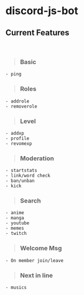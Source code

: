 # discord-js-bot

## Current Features

<br>

>### Basic
```
- ping
```

>### Roles
```
- addrole
- removerole
```

>### Level
```
- addxp
- profile
- revomexp
```

>### Moderation
```
- startstats
- link/word check
- ban/unban
- kick
```

>### Search
```
- anime
- manga
- youtube
- memes
- twitch
```

>### Welcome Msg
```
- On member join/leave
```

>### Next in line
```
- musics
```